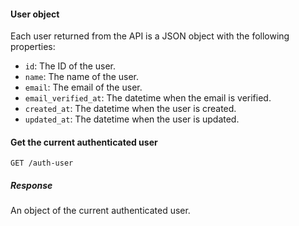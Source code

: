 #### User object

Each user returned from the API is a JSON object with the following properties:

- `id`: The ID of the user.
- `name`: The name of the user.
- `email`: The email of the user.
- `email_verified_at`: The datetime when the email is verified.
- `created_at`: The datetime when the user is created.
- `updated_at`: The datetime when the user is updated.

#### Get the current authenticated user

```
GET /auth-user
```

##### Response

An object of the current authenticated user.

